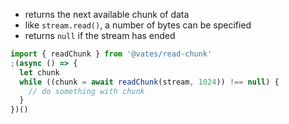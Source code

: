 - returns the next available chunk of data
- like `stream.read()`, a number of bytes can be specified
- returns `null` if the stream has ended

```js
import { readChunk } from '@vates/read-chunk'
;(async () => {
  let chunk
  while ((chunk = await readChunk(stream, 1024)) !== null) {
    // do something with chunk
  }
})()
```
